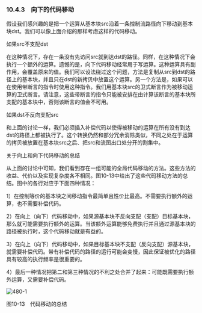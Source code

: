 ### 10.4.3　向下的代码移动

假设我们感兴趣的是把一个运算从基本块src沿着一条控制流路径向下移动到基本块dst。我们可以像上面介绍的那样考虑这样的代码移动。

如果src不支配dst

在这种情况下，存在一条没有先访问src就到达dst的路径。同样，在这种情况下会执行一个额外的运算。遗憾的是，向下代码移动经常用于写运算。这种运算具有副作用，会覆盖原来的值。我们可以设法绕过这个问题，方法是复制从src到dst的路径上的基本块，并且只在dst的新拷贝中放置这个运算。另一个方法是，如果可以在使用带断言的指令时使用这种指令。我们用基本块src的卫式断言作为被移动运算的卫式断言。请注意，这些带断言的指令只能被安排在由计算该断言的基本块所支配的基本块中，否则该断言的值会不可用。

如果dst不反向支配src

和上面的讨论一样，我们必须插入补偿代码以使得被移动的运算在所有没有到达dst的路径上都被执行了。这个转换仍然和部分冗余消除类似，不同之处在于运算的拷贝被放置在基本块src之后、把src和流图出口处分开的割集中。

关于向上和向下代码移动的总结

从上面的讨论中可知，我们看到存在一组可能的全局代码移动的方法。这些方法的收益、代价以及实现复杂度各不相同。图10-13中给出了这些代码移动方法的总结。图中的各行对应于下面四种情况：

1）在控制等价的基本块之间移动指令最简单且性价比最高。不需要执行额外的运算，也不需要补偿代码。

2）在向上（向下）代码移动中，如果源基本块不反向支配（支配）目标基本块，那么就可能需要执行额外的运算。当该额外运算能够免费执行并且通过源基本块的路径被执行时，这个代码移动就是有益的。

3）在向上（向下）代码移动中，如果目标基本块不支配（反向支配）源基本块，就需要补偿代码。带有补偿代码的路径的运行可能会变慢，因此保证被优化的路径具有较高的执行频率是很重要的。

4）最后一种情况把第二和第三种情况的不利之处合并了起来：可能既需要执行额外运算，又需要补偿代码。

![480-1](../Images/image04815.jpeg)

图10-13　代码移动的总结